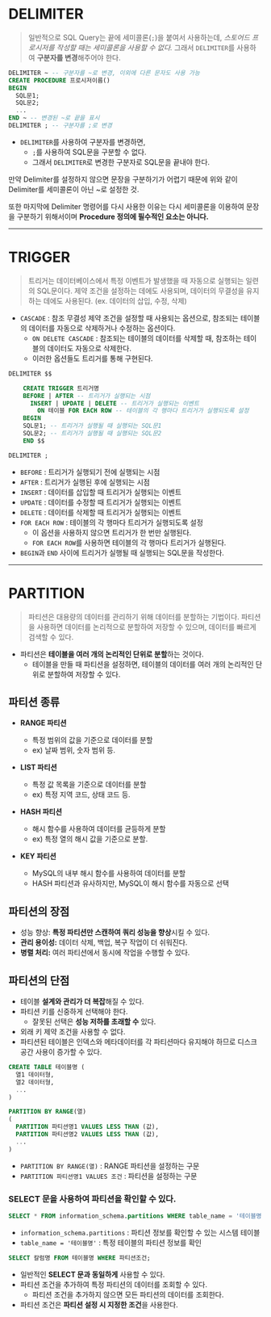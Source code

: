 # DELIMITER 

> 일반적으로 SQL Query는 끝에 세미콜론(`;`)을 붙여서 사용하는데, 
> *스토어드 프로시저를 작성할 때는 세미콜론을 사용할 수 없다.* 
> 그래서 `DELIMITER`를 사용하여 **구분자를 변경**해주어야 한다.

```sql
DELIMITER ~ -- 구분자를 ~로 변경, 이외에 다른 문자도 사용 가능
CREATE PROCEDURE 프로시저이름()
BEGIN
  SQL문1;
  SQL문2;
  ...
END ~ -- 변경된 ~로 끝을 표시
DELIMITER ; -- 구분자를 ;로 변경
```

- `DELIMITER`를 사용하여 구분자를 변경하면,
  -  `;`를 사용하여 SQL문을 구분할 수 없다. 
  -  그래서 `DELIMITER`로 변경한 구분자로 SQL문을 끝내야 한다.

만약 Delimiter를 설정하지 않으면 문장을 구분하기가 어렵기 때문에
위와 같이 Delimiter를 세미콜론이 아닌 ~로 설정한 것.

또한 마지막에 Delimiter 명령어를 다시 사용한 이유는 다시 세미콜론을 이용하여 문장을 구분하기 위해서이며 **Procedure 정의에 필수적인 요소는 아니다.**

---

# TRIGGER

> 트리거는 데이터베이스에서 특정 이벤트가 발생했을 때 자동으로 실행되는 일련의 SQL문이다.
> 제약 조건을 설정하는 데에도 사용되며, 데이터의 무결성을 유지하는 데에도 사용된다. (ex. 데이터의 삽입, 수정, 삭제)

- `CASCADE` : 참조 무결성 제약 조건을 설정할 때 사용되는 옵션으로, 참조되는 테이블의 데이터를 자동으로 삭제하거나 수정하는 옵션이다.
  - `ON DELETE CASCADE` : 참조되는 테이블의 데이터를 삭제할 때, 참조하는 테이블의 데이터도 자동으로 삭제한다.
  - 이러한 옵션들도 트리거를 통해 구현된다.

```sql
DELIMITER $$

	CREATE TRIGGER 트리거명
    BEFORE | AFTER -- 트리거가 실행되는 시점
      INSERT | UPDATE | DELETE -- 트리거가 실행되는 이벤트
        ON 테이블 FOR EACH ROW -- 테이블의 각 행마다 트리거가 실행되도록 설정
	BEGIN
    SQL문1; -- 트리거가 실행될 때 실행되는 SQL문1
    SQL문2; -- 트리거가 실행될 때 실행되는 SQL문2
	END $$    

DELIMITER ;
```

- `BEFORE` : 트리거가 실행되기 전에 실행되는 시점
- `AFTER` : 트리거가 실행된 후에 실행되는 시점
- `INSERT` : 데이터를 삽입할 때 트리거가 실행되는 이벤트
- `UPDATE` : 데이터를 수정할 때 트리거가 실행되는 이벤트
- `DELETE` : 데이터를 삭제할 때 트리거가 실행되는 이벤트
- `FOR EACH ROW` : 테이블의 각 행마다 트리거가 실행되도록 설정
  - 이 옵션을 사용하지 않으면 트리거가 한 번만 실행된다.
  - `FOR EACH ROW`를 사용하면 테이블의 각 행마다 트리거가 실행된다.
- `BEGIN`과 `END` 사이에 트리거가 실행될 때 실행되는 SQL문을 작성한다.

---

# PARTITION

> 파티션은 대용량의 데이터를 관리하기 위해 데이터를 분할하는 기법이다.
> 파티션을 사용하면 데이터를 논리적으로 분할하여 저장할 수 있으며, 데이터를 빠르게 검색할 수 있다.

- 파티션은 **테이블을 여러 개의 논리적인 단위로 분할**하는 것이다.
  - 테이블을 만들 때 파티션을 설정하면, 테이블의 데이터를 여러 개의 논리적인 단위로 분할하여 저장할 수 있다.

## 파티션 종류

- **RANGE 파티션**
  - 특정 범위의 값을 기준으로 데이터를 분할
  - ex) 날짜 범위, 숫자 범위 등.

- **LIST 파티션**
  - 특정 값 목록을 기준으로 데이터를 분할
  - ex) 특정 지역 코드, 상태 코드 등.

- **HASH 파티션**
  - 해시 함수를 사용하여 데이터를 균등하게 분할
  - ex) 특정 열의 해시 값을 기준으로 분할.

- **KEY 파티션**
  - MySQL의 내부 해시 함수를 사용하여 데이터를 분할
  - HASH 파티션과 유사하지만, MySQL이 해시 함수를 자동으로 선택

## 파티션의 장점
- 성능 향상: **특정 파티션만 스캔하여 쿼리 성능을 향상**시킬 수 있다.
- **관리 용이성:** 데이터 삭제, 백업, 복구 작업이 더 쉬워진다.
- **병렬 처리:** 여러 파티션에서 동시에 작업을 수행할 수 있다.

## 파티션의 단점
- 테이블 **설계와 관리가 더 복잡**해질 수 있다.
- 파티션 키를 신중하게 선택해야 한다.
  - 잘못된 선택은 **성능 저하를 초래할 수** 있다. 
- 외래 키 제약 조건을 사용할 수 없다. 
- 파티션된 테이블은 인덱스와 메타데이터를 각 파티션마다 유지해야 하므로 디스크 공간 사용이 증가할 수 있다.

```sql
CREATE TABLE 테이블명 (
  열1 데이터형,
  열2 데이터형,
  ...
)

PARTITION BY RANGE(열)
(
  PARTITION 파티션명1 VALUES LESS THAN (값),
  PARTITION 파티션명2 VALUES LESS THAN (값),
  ...
)
```

- `PARTITION BY RANGE(열)` : RANGE 파티션을 설정하는 구문
- `PARTITION 파티션명1 VALUES 조건` : 파티션을 설정하는 구문

### **SELECT 문을 사용하여 파티션을 확인할 수 있다.**

```sql
SELECT * FROM information_schema.partitions WHERE table_name = '테이블명';
```

- `information_schema.partitions` : 파티션 정보를 확인할 수 있는 시스템 테이블
- `table_name = '테이블명'` : 특정 테이블의 파티션 정보를 확인

```sql
SELECT 칼럼명 FROM 테이블명 WHERE 파티션조건;
```

- 일반적인 **SELECT 문과 동일하게** 사용할 수 있다.
- 파티션 조건을 추가하여 특정 파티션의 데이터를 조회할 수 있다.
  - 파티션 조건을 추가하지 않으면 모든 파티션의 데이터를 조회한다.
- 파티션 조건은 **파티션 설정 시 지정한 조건**을 사용한다.



